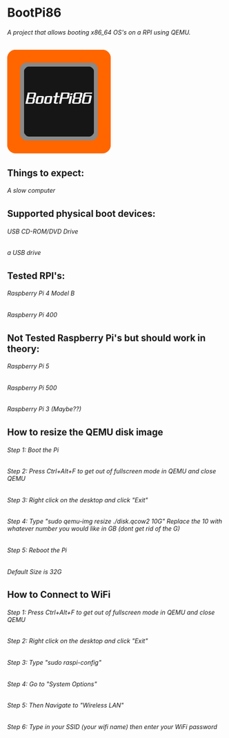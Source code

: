 # BootPi86
<h6>A project that allows booting x86_64 OS's on a RPI using QEMU.</h6>

<img src="BootPi86.png" alt="BootPi86 Logo" width="240" height="240">

<h2>Things to expect:</h2>
<h6>A slow computer</h6>


<h2>Supported physical boot devices:</h2>
<h6>USB CD-ROM/DVD Drive</h6>
<h6>a USB drive</h6>





<h2>Tested RPI's:</h2>
<h6>Raspberry Pi 4 Model B</h6>
<h6>Raspberry Pi 400</h6>


<h2>Not Tested Raspberry Pi's but should work in theory:</h2>
<h6>Raspberry Pi 5</h6>
<h6>Raspberry Pi 500</h6>
<h6>Raspberry Pi 3 (Maybe??)</h6>




<h2>How to resize the QEMU disk image</h2>
<h6>Step 1: Boot the Pi</h6>
<h6>Step 2: Press Ctrl+Alt+F to get out of fullscreen mode in QEMU and close QEMU</h6>
<h6>Step 3: Right click on the desktop and click "Exit"</h6>
<h6>Step 4: Type "sudo qemu-img resize ./disk.qcow2 10G" Replace the 10 with whatever number you would like in GB (dont get rid of the G)</h6>
<h6>Step 5: Reboot the Pi</h6>
<h6>Default Size is 32G</h6>

<h2>How to Connect to WiFi</h2>
<h6>Step 1: Press Ctrl+Alt+F to get out of fullscreen mode in QEMU and close QEMU</h6>
<h6>Step 2: Right click on the desktop and click "Exit"</h6>
<h6>Step 3: Type "sudo raspi-config"</h6>
<h6>Step 4: Go to "System Options"</h6>
<h6>Step 5: Then Navigate to "Wireless LAN"</h6>
<h6>Step 6: Type in your SSID (your wifi name) then enter your WiFi password</h6>
